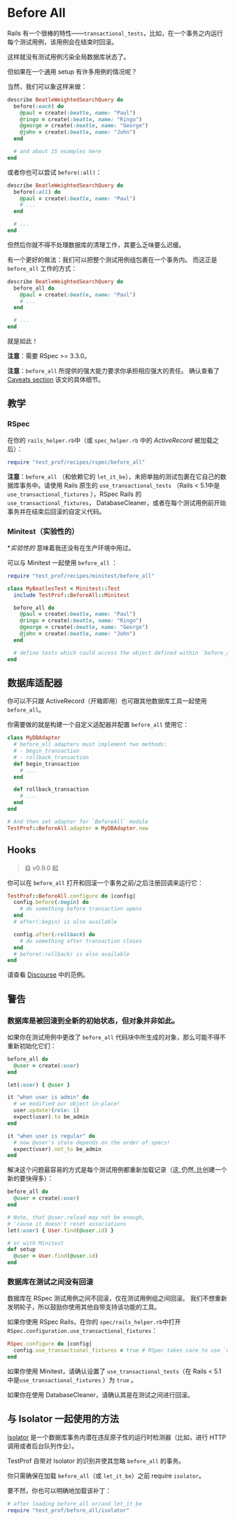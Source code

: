 # Before All

Rails 有一个很棒的特性——`transactional_tests`，比如，在一个事务之内运行每个测试用例，该用例会在结束时回滚。

这样就没有测试用例污染全局数据库状态了。

但如果在一个通用 setup 有许多用例的情况呢？

当然，我们可以象这样来做：

```ruby
describe BeatleWeightedSearchQuery do
  before(:each) do
    @paul = create(:beatle, name: "Paul")
    @ringo = create(:beatle, name: "Ringo")
    @george = create(:beatle, name: "George")
    @john = create(:beatle, name: "John")
  end

  # and about 15 examples here
end
```

或者你也可以尝试 `before(:all)`：

```ruby
describe BeatleWeightedSearchQuery do
  before(:all) do
    @paul = create(:beatle, name: "Paul")
    # ...
  end

  # ...
end
```

但然后你就不得不处理数据库的清理工作，其要么乏味要么迟缓。

有一个更好的做法：我们可以把整个测试用例组包裹在一个事务内。
而这正是 `before_all` 工作的方式：

```ruby
describe BeatleWeightedSearchQuery do
  before_all do
    @paul = create(:beatle, name: "Paul")
    # ...
  end

  # ...
end
```

就是如此！

**注意**：需要 RSpec >= 3.3.0。

**注意**：`before_all` 所提供的强大能力要求你承担相应强大的责任。
确认查看了 [Caveats section](#caveats) 该文的具体细节。

## 教学

### RSpec

在你的 `rails_helper.rb`中（或 `spec_helper.rb` 中的 *ActiveRecord* 被加载之后）：

```ruby
require "test_prof/recipes/rspec/before_all"
```

**注意**：`before_all` （和依赖它的 `let_it_be`），未把单独的测试包裹在它自己的数据库事务中。请使用 Rails 原生的 `use_transactional_tests`
（Rails < 5.1中是`use_transactional_fixtures` ），RSpec Rails 的`use_transactional_fixtures`，
DatabaseCleaner，或者在每个测试用例前开始事务并在结束后回滚的自定义代码。

### Minitest（实验性的）

\*_实验性的_ 意味着我还没有在生产环境中用过。

可以与 Minitest 一起使用 `before_all` ：

```ruby
require "test_prof/recipes/minitest/before_all"

class MyBeatlesTest < Minitest::Test
  include TestProf::BeforeAll::Minitest

  before_all do
    @paul = create(:beatle, name: "Paul")
    @ringo = create(:beatle, name: "Ringo")
    @george = create(:beatle, name: "George")
    @john = create(:beatle, name: "John")
  end

  # define tests which could access the object defined within `before_all`
end
```

## 数据库适配器

你可以不只跟 ActiveRecord（开箱即用）也可跟其他数据库工具一起使用 `before_all`。

你需要做的就是构建一个自定义适配器并配置 `before_all` 使用它：

```ruby
class MyDBAdapter
  # before_all adapters must implement two methods:
  # - begin_transaction
  # - rollback_transaction
  def begin_transaction
    # ...
  end

  def rollback_transaction
    # ...
  end
end

# And then set adapter for `BeforeAll` module
TestProf::BeforeAll.adapter = MyDBAdapter.new
```

## Hooks

> 自 v0.9.0 起

你可以在 `before_all` 打开和回滚一个事务之前/之后注册回调来运行它：

```ruby
TestProf::BeforeAll.configure do |config|
  config.before(:begin) do
    # do something before transaction opens
  end
  # after(:begin) is also available

  config.after(:rollback) do
    # do something after transaction closes
  end
  # before(:rollback) is also available
end
```

请查看 [Discourse](https://github.com/discourse/discourse/blob/4a1755b78092d198680c2fe8f402f236f476e132/spec/rails_helper.rb#L81-L141) 中的范例。

## 警告

### 数据库是被回滚到全新的初始状态，但对象并非如此。

如果你在测试用例中更改了 `before_all` 代码块中所生成的对象，那么可能不得不重新初始化它们：

```ruby
before_all do
  @user = create(:user)
end

let(:user) { @user }

it "when user is admin" do
  # we modified our object in-place!
  user.update!(role: 1)
  expect(user).to be_admin
end

it "when user is regular" do
  # now @user's state depends on the order of specs!
  expect(user).not_to be_admin
end
```

解决这个问题最容易的方式是每个测试用例都重新加载记录（这_仍然_比创建一个新的要快得多）：

```ruby
before_all do
  @user = create(:user)
end

# Note, that @user.reload may not be enough,
# 'cause it doesn't reset associations
let(:user) { User.find(@user.id) }

# or with Minitest
def setup
  @user = User.find(@user.id)
end
```

### 数据库在测试之间没有回滚

数据库在 RSpec 测试用例之间不回滚，仅在测试用例组之间回滚。
我们不想重新发明轮子，所以鼓励你使用其他自带支持该功能的工具。

如果你使用 RSpec Rails，在你的 `spec/rails_helper.rb`中打开`RSpec.configuration.use_transactional_fixtures`：

```ruby
RSpec.configure do |config|
  config.use_transactional_fixtures = true # RSpec takes care to use `use_transactional_tests` or `use_transactional_fixtures` depending on the Rails version used
end
```

如果你使用 Minitest，请确认设置了 `use_transactional_tests`（在 Rails < 5.1 中是`use_transactional_fixtures` ）为 `true` 。

如果你在使用 DatabaseCleaner，请确认其是在测试之间进行回滚。

## 与 Isolator 一起使用的方法

[Isolator](https://github.com/palkan/isolator) 是一个数据库事务内潜在违反原子性的运行时检测器（比如，进行 HTTP 调用或者后台队列作业）。

TestProf 自带对 Isolator 的识别并使其忽略 `before_all` 的事务。

你只需确保在加载 `before_all`（或 `let_it_be`）之前 require `isolator`。

要不然，你也可以明确地加载该补丁：

```ruby
# after loading before_all or/and let_it_be
require "test_prof/before_all/isolator"
```
